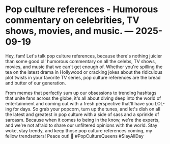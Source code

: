 # Pop culture references - Humorous commentary on celebrities, TV shows, movies, and music. — 2025-09-19

Hey, fam! Let's talk pop culture references, because there's nothing juicier than some good ol' humorous commentary on all the celebs, TV shows, movies, and music that we can't get enough of. Whether you're spilling the tea on the latest drama in Hollywood or cracking jokes about the ridiculous plot twists in your favorite TV series, pop culture references are the bread and butter of our generation. 

From memes that perfectly sum up our obsessions to trending hashtags that unite fans across the globe, it's all about diving deep into the world of entertainment and coming out with a fresh perspective that'll have you LOL-ing for days. So grab your popcorn, turn up the tunes, and let's dish on all the latest and greatest in pop culture with a side of sass and a sprinkle of sarcasm. Because when it comes to being in the know, we're the experts, and we're not afraid to share our unfiltered opinions with the world. Stay woke, stay trendy, and keep those pop culture references coming, my fellow trendsetters! Peace out! 🌟 #PopCultureQueens #SlayAllDay